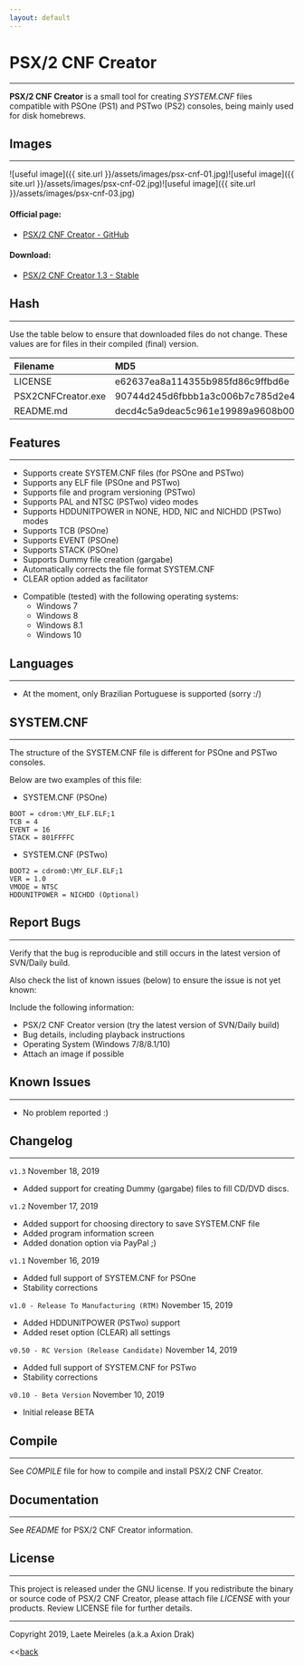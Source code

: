 ```yaml
---
layout: default
---
```


# PSX/2 CNF Creator
* * *
**PSX/2 CNF Creator** is a small tool for creating _SYSTEM.CNF_ files compatible with PSOne (PS1) and PSTwo (PS2) consoles, being mainly used for disk homebrews.


## Images
* * *
![useful image]({{ site.url }}/assets/images/psx-cnf-01.jpg)![useful image]({{ site.url }}/assets/images/psx-cnf-02.jpg)![useful image]({{ site.url }}/assets/images/psx-cnf-03.jpg)

#### Official page:

* [PSX/2 CNF Creator - GitHub](https://github.com/AxionDrak/PSX2CNFCreator)

#### Download:

* [PSX/2 CNF Creator 1.3 - Stable](https://github.com/AxionDrak/PSX2CNFCreator/releases/tag/v1.3)

## Hash
* * *
Use the table below to ensure that downloaded files do not change. These values are for files in their compiled (final) version.

| Filename           | MD5                              | SHA256                                                           |
|:-------------------|:---------------------------------|:---------------------------------------------------------------- |
| LICENSE            | e62637ea8a114355b985fd86c9ffbd6e | 230184f60bae2feaf244f10a8bac053c8ff33a183bcc365b4d8b876d2b7f4809 |
| PSX2CNFCreator.exe | 90744d245d6fbbb1a3c006b7c785d2e4 | c87ed73812ff767af19d2f8fc53bdd99c68dd491748014e241780d22ae51dbbf |
| README.md          | decd4c5a9deac5c961e19989a9608b00 | e3af297778f8bb90b6e85b7271dd2d1ddab3d1e5385e0bca39e8a9058079129e |

## Features
* * *
* Supports create SYSTEM.CNF files (for PSOne and PSTwo)
* Supports any ELF file (PSOne and PSTwo)
* Supports file and program versioning (PSTwo)
* Supports PAL and NTSC (PSTwo) video modes
* Supports HDDUNITPOWER in NONE, HDD, NIC and NICHDD (PSTwo) modes
* Supports TCB (PSOne)
* Supports EVENT (PSOne)
* Supports STACK (PSOne)
* Supports Dummy file creation (gargabe)
* Automatically corrects the file format SYSTEM.CNF
* CLEAR option added as facilitator
- Compatible (tested) with the following operating systems:
  - Windows 7
  - Windows 8
  - Windows 8.1
  - Windows 10

## Languages
* * *
* At the moment, only Brazilian Portuguese is supported (sorry :/)

## SYSTEM.CNF
* * *
The structure of the SYSTEM.CNF file is different for PSOne and PSTwo consoles.

Below are two examples of this file:

- SYSTEM.CNF (PSOne)
```
BOOT = cdrom:\MY_ELF.ELF;1
TCB = 4
EVENT = 16
STACK = 801FFFFC
```

- SYSTEM.CNF (PSTwo)
```
BOOT2 = cdrom0:\MY_ELF.ELF;1
VER = 1.0
VMODE = NTSC
HDDUNITPOWER = NICHDD (Optional)
```

## Report Bugs
* * *
Verify that the bug is reproducible and still occurs in the latest version of SVN/Daily build.

Also check the list of known issues (below) to ensure the issue is not yet known:

Include the following information:
* PSX/2 CNF Creator version (try the latest version of SVN/Daily build)
* Bug details, including playback instructions
* Operating System (Windows 7/8/8.1/10)
* Attach an image if possible

## Known Issues
* * *
* No problem reported :)

## Changelog
* * *
`v1.3`
November 18, 2019
* Added support for creating Dummy (gargabe) files to fill CD/DVD discs.

`v1.2`
November 17, 2019
* Added support for choosing directory to save SYSTEM.CNF file
* Added program information screen
* Added donation option via PayPal ;)

`v1.1`
November 16, 2019
* Added full support of SYSTEM.CNF for PSOne
* Stability corrections

`v1.0 - Release To Manufacturing (RTM)`
November 15, 2019
* Added HDDUNITPOWER (PSTwo) support
* Added reset option (CLEAR) all settings

`v0.50 - RC Version (Release Candidate)`
November 14, 2019
* Added full support of SYSTEM.CNF for PSTwo
* Stability corrections

`v0.10 - Beta Version`
November 10, 2019
* Initial release BETA

## Compile
* * *
See _COMPILE_ file for how to compile and install PSX/2 CNF Creator.

## Documentation
* * *
See _README_ for PSX/2 CNF Creator information.

## License
* * *
This project is released under the GNU license. If you redistribute the binary or source code of PSX/2 CNF Creator, please attach file _LICENSE_ with your products.
Review LICENSE file for further details.

* * *
Copyright 2019, Laete Meireles (a.k.a Axion Drak)

<<[back](./)
